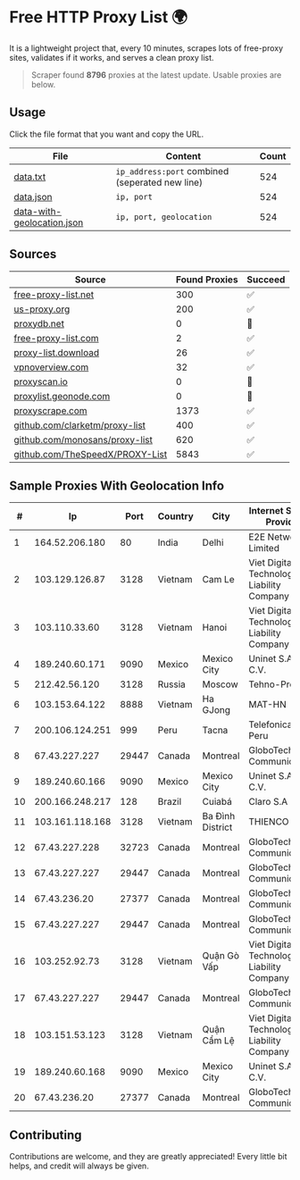 
# Free HTTP Proxy List 🌍

It is a lightweight project that, every 10 minutes, scrapes lots of free-proxy sites, validates if it works, and serves a clean proxy list.


> Scraper found **8796** proxies at the latest update. Usable proxies are below.

## Usage

Click the file format that you want and copy the URL.


|File|Content|Count|
|----|-------|-----|
|[data.txt](https://raw.githubusercontent.com/themiralay/Proxy-List-World/master/data.txt)|`ip_address:port` combined (seperated new line)|524|
|[data.json](https://raw.githubusercontent.com/themiralay/Proxy-List-World/master/data.json)|`ip, port`|524|
|[data-with-geolocation.json](https://raw.githubusercontent.com/themiralay/Proxy-List-World/master/data-with-geolocation.json)|`ip, port, geolocation`|524|

## Sources

|Source|Found Proxies|Succeed|
|------|-------------|-------|
|[free-proxy-list.net](https://free-proxy-list.net)|300|✅|
|[us-proxy.org](https://www.us-proxy.org)|200|✅|
|[proxydb.net](http://proxydb.net)|0|🚫|
|[free-proxy-list.com](https://free-proxy-list.com/?page=&port=&type%5B%5D=http&type%5B%5D=https&up_time=0&search=Search)|2|✅|
|[proxy-list.download](https://www.proxy-list.download/HTTP)|26|✅|
|[vpnoverview.com](https://vpnoverview.com/privacy/anonymous-browsing/free-proxy-servers)|32|✅|
|[proxyscan.io](https://www.proxyscan.io)|0|🚫|
|[proxylist.geonode.com](https://proxylist.geonode.com/api/proxy-list?limit=300&page=1&sort_by=lastChecked&sort_type=desc&protocols=http,https)|0|🚫|
|[proxyscrape.com](https://api.proxyscrape.com/v2/?request=displayproxies&protocol=http&timeout=10000&country=all&ssl=all&anonymity=all)|1373|✅|
|[github.com/clarketm/proxy-list](https://raw.githubusercontent.com/clarketm/proxy-list/master/proxy-list-raw.txt)|400|✅|
|[github.com/monosans/proxy-list](https://raw.githubusercontent.com/monosans/proxy-list/main/proxies/http.txt)|620|✅|
|[github.com/TheSpeedX/PROXY-List](https://raw.githubusercontent.com/TheSpeedX/PROXY-List/master/http.txt)|5843|✅|


## Sample Proxies With Geolocation Info

|#|Ip|Port|Country|City|Internet Service Provider|
|-|--|----|-------|----|-------------------------|
|1|164.52.206.180|80|India|Delhi|E2E Networks Limited|
|2|103.129.126.87|3128|Vietnam|Cam Le|Viet Digital Technology Liability Company|
|3|103.110.33.60|3128|Vietnam|Hanoi|Viet Digital Technology Liability Company|
|4|189.240.60.171|9090|Mexico|Mexico City|Uninet S.A. de C.V.|
|5|212.42.56.120|3128|Russia|Moscow|Tehno-Pro LLC|
|6|103.153.64.122|8888|Vietnam|Ha GJong|MAT-HN|
|7|200.106.124.251|999|Peru|Tacna|Telefonica del Peru|
|8|67.43.227.227|29447|Canada|Montreal|GloboTech Communications|
|9|189.240.60.166|9090|Mexico|Mexico City|Uninet S.A. de C.V.|
|10|200.166.248.217|128|Brazil|Cuiabá|Claro S.A|
|11|103.161.118.168|3128|Vietnam|Ba Đình District|THIENCO|
|12|67.43.227.228|32723|Canada|Montreal|GloboTech Communications|
|13|67.43.227.227|29447|Canada|Montreal|GloboTech Communications|
|14|67.43.236.20|27377|Canada|Montreal|GloboTech Communications|
|15|67.43.227.227|29447|Canada|Montreal|GloboTech Communications|
|16|103.252.92.73|3128|Vietnam|Quận Gò Vấp|Viet Digital Technology Liability Company|
|17|67.43.227.227|29447|Canada|Montreal|GloboTech Communications|
|18|103.151.53.123|3128|Vietnam|Quận Cẩm Lệ|Viet Digital Technology Liability Company|
|19|189.240.60.168|9090|Mexico|Mexico City|Uninet S.A. de C.V.|
|20|67.43.236.20|27377|Canada|Montreal|GloboTech Communications|



## Contributing

Contributions are welcome, and they are greatly appreciated! Every
little bit helps, and credit will always be given.

